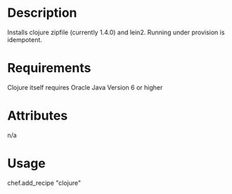 Description
===========

Installs clojure zipfile (currently 1.4.0) and lein2.
Running under provision is idempotent.

Requirements
============

Clojure itself requires Oracle Java Version 6 or higher

Attributes
==========

n/a

Usage
=====

chef.add_recipe "clojure"
